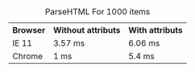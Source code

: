 <table>
    <caption>ParseHTML For 1000 items</caption>
    <tr>
        <th>Browser</th>
        <th>Without attributs</th>
        <th>With attributs</th>
    </tr>
    <tr>
        <td>IE 11</td>
        <td>3.57 ms</td>
        <td>6.06 ms</td>
    </tr>
    <tr>
        <td>Chrome</td>
        <td>1 ms</td>
        <td>5.4 ms</td>
    </tr>
</table>